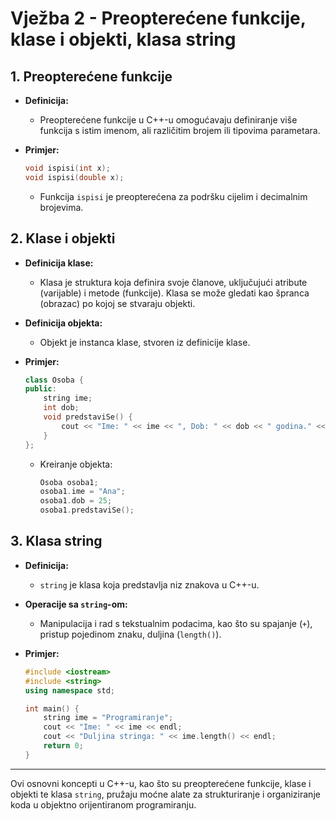 # Vježba 2 - Preopterećene funkcije, klase i objekti, klasa string

## **1. Preopterećene funkcije**

- **Definicija:**
  - Preopterećene funkcije u C++-u omogućavaju definiranje više funkcija s istim imenom, ali različitim brojem ili tipovima parametara.
  
- **Primjer:**
  ```cpp
  void ispisi(int x);
  void ispisi(double x);
  ```
  - Funkcija `ispisi` je preopterećena za podršku cijelim i decimalnim brojevima.

## **2. Klase i objekti**

- **Definicija klase:**
  - Klasa je struktura koja definira svoje članove, uključujući atribute (varijable) i metode (funkcije). Klasa se može gledati kao špranca (obrazac) po kojoj se stvaraju objekti.

- **Definicija objekta:**
  - Objekt je instanca klase, stvoren iz definicije klase.

- **Primjer:**
  ```cpp
  class Osoba {
  public:
      string ime;
      int dob;
      void predstaviSe() {
          cout << "Ime: " << ime << ", Dob: " << dob << " godina." << endl;
      }
  };
  ```
  - Kreiranje objekta:
    ```cpp
    Osoba osoba1;
    osoba1.ime = "Ana";
    osoba1.dob = 25;
    osoba1.predstaviSe();
    ```


## **3. Klasa string**

- **Definicija:**
  - `string` je klasa koja predstavlja niz znakova u C++-u.

- **Operacije sa `string`-om:**
  - Manipulacija i rad s tekstualnim podacima, kao što su spajanje (`+`), pristup pojedinom znaku, duljina (`length()`).

- **Primjer:**
  ```cpp
  #include <iostream>
  #include <string>
  using namespace std;

  int main() {
      string ime = "Programiranje";
      cout << "Ime: " << ime << endl;
      cout << "Duljina stringa: " << ime.length() << endl;
      return 0;
  }
  ```

---

Ovi osnovni koncepti u C++-u, kao što su preopterećene funkcije, klase i objekti te klasa `string`, pružaju moćne alate za strukturiranje i organiziranje koda u objektno orijentiranom programiranju.
